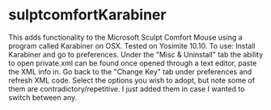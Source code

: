 # sulptcomfortKarabiner
This adds functionality to the Microsoft Sculpt Comfort Mouse using a program called Karabiner on OSX. Tested on Yosimite 10.10.
To use: Install Karabiner and go to preferences. Under the "Misc & Uninstall" tab the ability to open private.xml can be found once opened through a text editor, paste the XML info in. Go back to the "Change Key" tab under preferences and refresh XML code. Select the options you wish to adopt, but note some of them are contradictory/repetitive. I just added them in case I wanted to switch between any. 
